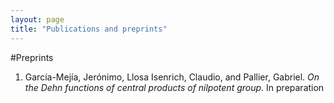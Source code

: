 ```yaml
---
layout: page
title: "Publications and preprints"
---
```


#Preprints

1. García-Mejía, Jerónimo, Llosa Isenrich, Claudio, and Pallier, Gabriel. _On the Dehn functions of central products of nilpotent group_. In preparation
